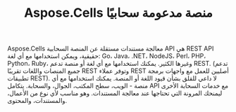 ﻿---
title: Aspose.Cells منصة مدعومة سحابيًا
second_title: Documen
ArticleTitle: "Aspose.Cells Cloud Supported Platforms: Windows, Linux, and MacO"
LinkTitle: Supported Platform
type: docs
url: /ar/supported-platforms/
description: Aspose.Cells تدعم السحابة Excel لإنشاء الكائنات الداخلية وتحويلها ودمجها وتقسيمها وحمايتها وما إلى ذلك
weight: 50
kwords: Excel السحابة، REST، جدول البيانات، PDF، CSV، Json، Markdown، المنصات المدعومة Windows، MacOS، Linux
---
Aspose.Cells معالجة مستندات مستقلة عن المنصة السحابية API هي REST API حقيقية، ويمكن استخدامها مع أي لغة: Go، Java، .NET، NodeJS، Perl، PHP، Python، Ruby، وغيرها الكثير. يمكنك استخدامها مع أي لغة أو منصة تدعم REST. (تدعم جميع المنصات واللغات تقريبًا REST وتوفر عملاء REST أصليين للعمل مع واجهات برمجة تطبيقات REST). لا داعي للقلق بشأن قيود اللغة أو المنصة. يمكنك استخدامها مع أي منصة - الويب، سطح المكتب، الجوال، والسحابة. يتكامل API مع خدمات السحابة الأخرى ليمنحك المرونة التي تحتاجها عند معالجة المستندات. وهو مناسب لأي نوع من الأعمال، والمستندات، والمحتوى.
